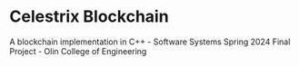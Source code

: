 # Celestrix Blockchain

A blockchain implementation in C++ - Software Systems Spring 2024 Final
Project - Olin College of Engineering
